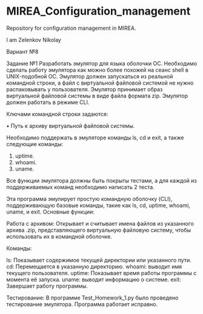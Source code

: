 # MIREA_Configuration_management
Repository for configuration management in MIREA. 

I am Zelenkov Nikolay

Вариант №8 

Задание №1 
Разработать эмулятор для языка оболочки ОС. Необходимо сделать работу эмулятора как можно более похожей на сеанс shell в UNIX-подобной ОС. 
Эмулятор должен запускаться из реальной командной строки, а файл с виртуальной файловой системой не нужно распаковывать у пользователя. 
Эмулятор принимает образ виртуальной файловой системы в виде файла формата zip. Эмулятор должен работать в режиме CLI.

Ключами командной строки задаются:

• Путь к архиву виртуальной файловой системы. 

Необходимо поддержать в эмуляторе команды ls, cd и exit, а также 
следующие команды: 

1. uptime. 
2. whoami. 
3. uname.

Все функции эмулятора должны быть покрыты тестами, а для каждой из поддерживаемых команд необходимо написать 2 теста.

Эта программа эмулирует простую командную оболочку (CLI), поддерживающую базовые команды, такие как ls, cd, uptime, whoami, uname, и exit. Основные функции:

Работа с архивом: Открывает и считывает имена файлов из указанного архива .zip, представляющего виртуальную файловую систему, чтобы использовать их в командной оболочке.

Команды:

ls: Показывает содержимое текущей директории или указанного пути.
cd: Перемещается в указанную директорию.
whoami: выводит имя текущего пользователя.
uptime: Показывает время работы программы с момента её запуска.
uname: выводит информацию о системе.
exit: Завершает работу программы.

Тестирование: В программе Test_Homework_1.py было проведено тестирование эмулятора. Программа работает исправно.
